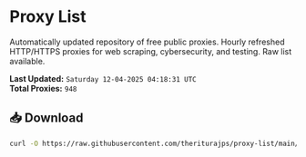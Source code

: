 # Proxy List

Automatically updated repository of free public proxies. Hourly refreshed HTTP/HTTPS proxies for web scraping, cybersecurity, and testing. Raw list available.

**Last Updated:** `Saturday 12-04-2025 04:18:31 UTC`  
**Total Proxies:** `948`

## 📥 Download
```bash
curl -O https://raw.githubusercontent.com/theriturajps/proxy-list/main/proxies.txt
